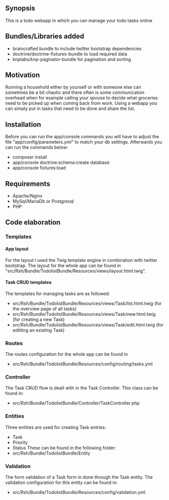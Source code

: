 ## Synopsis
This is a todo webapp in which you can manage your todo tasks online

## Bundles/Libraries added
- braincrafted bundle to include twitter bootstrap dependencies
- doctrine/doctrine-fixtures-bundle to load required data
- knplabs/knp-paginator-bundle for pagination and sorting


## Motivation
Running a household either by yourself or with someone else can sometimes be a bit chaotic and there often is some communication overhead
when for example calling your spouse to decide what groceries need to be picked up when coming back from work.
Using a webapp you can simply put in tasks that need to be done and share the list.


## Installation
Before you can run the app/console commands you will have to adjust the file "app/config/parameters.yml" to match your db settings.
Afterwards you can run the commands below:

- composer install
- app/console doctrine:schema:create database
- app/console fixtures:load

## Requirements
- Apache/Nginx
- MySql/MariaDb or Postgresql
- PHP

## Code elaboration
### Templates
#### App layout
For the layout I used the Twig template engine in combination with twitter bootstrap.
The layout for the whole app can be found  in "src/Rsh/Bundle/TodolistBundle/Resources/views/layout.html.twig".

#### Task CRUD templates
The templates for managing tasks are as followed:
- src/Rsh/Bundle/TodolistBundle/Resources/views/Task/list.html.twig (for the overview page of all tasks)
- src/Rsh/Bundle/TodolistBundle/Resources/views/Task/new.html.twig (for creating a new Task)
- src/Rsh/Bundle/TodolistBundle/Resources/views/Task/edit.html.twig (for editting an existing Task)

### Routes
The routes configuration for the whole app can be found in
- src/Rsh/Bundle/TodolistBundle/Resources/config/routing/tasks.yml

### Controller
The Task CRUD flow is dealt with in the Task Controller. This class can be found in:
- src/Rsh/Bundle/TodolistBundle/Controller/TaskController.php

### Entities
Three entities are used for creating Task entries:
- Task
- Priority
- Status
These can be found in the following folder:
- src/Rsh/Bundle/TodolistBundle/Entity

### Validation
The form validation of a Task form in done through the Task entity. The validation configuration for this entity can be found in:
- src/Rsh/Bundle/TodolistBundle/Resources/config/validation.yml

